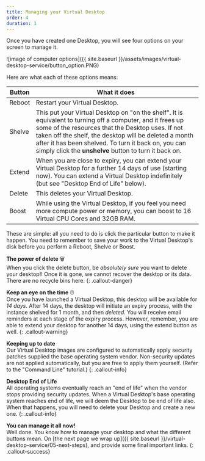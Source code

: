 ```yaml
---
title: Managing your Virtual Desktop
order: 4
duration: 1
---
```

Once you have created one Desktop, you will see four options on your screen to manage it.

![image of computer options]({{ site.baseurl }}/assets/images/virtual-desktop-service/button_option.PNG)

Here are what each of these options means:

| Button      | What it does |
| ----------- | ----------- |
| Reboot      |Restart your Virtual Desktop.|
| Shelve   |This put your Virtual Desktop on "on the shelf".  It is equivalent to turning off a computer, and it frees up some of the resources that the Desktop uses. If not taken off the shelf, the desktop will be deleted a month after it has been shelved. To turn it back on, you can simply click the **unshelve** button to turn it back on.|
| Extend   |When you are close to expiry, you can extend your Virtual Desktop for a further 14 days of use (starting now). You can extend a Virtual Desktop indefinitely (but see "Desktop End of Life" below). |
| Delete   |This deletes your Virtual Desktop.|
| Boost   |While using the Virtual Desktop, if you feel you need more compute power or memory, you can boost to 16 Virtual CPU Cores and 32GB RAM.|


These are simple: all you need to do is click the particular button to make it happen.  You need to remember to save your work to the Virtual Desktop's disk before you perform a Reboot, Shelve or Boost.

**The power of delete**  🗑️  
When you click the delete button, be *absolutely sure* you want to delete your desktop!! Once it is gone, we cannot recover the desktop or its data. There are no recycle bins here.
{: .callout-danger}

**Keep an eye on the time**  ⏰  
Once you have launched a Virtual Desktop, this desktop will be available for *14 days*. After 14 days, the desktop will initiate an expiry process, with the instance shelved for 1 month, and then *deleted*. You will receive email reminders at each stage of the expiry process. However, remember, you are able to extend your desktop for another 14 days, using the extend button as well.
{: .callout-warning}

**Keeping up to date**  
Our Virtual Desktop images are configured to automatically apply security patches supplied the base operating system vendor.  Non-security updates are not applied automatically, but you are free to apply them yourself.  (Refer to the "Command Line" tutorial.)
{: .callout-info}

**Desktop End of Life**  
All operating systems eventually reach an "end of life" when the vendor stops providing security updates.  When a Virtual Desktop's base operating system reaches end of life, we will deem the Desktop to be end of life also.  When that happens, you will need to delete your Desktop and create a new one.
{: .callout-info}

**You can manage it all now!**  
Well done. You know how to manage your desktop and what the different buttons mean. On [the next page we wrap up]({{ site.baseurl }}/virtual-desktop-service/05-next-steps), and provide some final important links.
{: .callout-success}
